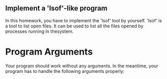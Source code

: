## Implement a 'lsof'-like program

In this homework, you have to implement the 'lsof' tool by yourself. 'lsof' is a tool to list open files. It can be used to list all the files opened by processes running in thesystem.

# Program Arguments
Your program should work without any arguments. In the meantime, your program has to handle the following arguments properly:
